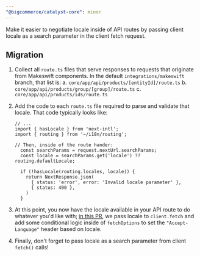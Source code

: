 ```yaml
---
"@bigcommerce/catalyst-core": minor
---
```


Make it easier to negotiate locale inside of API routes by passing client locale as a search parameter in the client fetch request.

## Migration

1. Collect all `route.ts` files that serve responses to requests that originate from Makeswift components. In the default `integrations/makeswift` branch, that list is:
   a. `core/app/api/products/[entityId]/route.ts`
   b. `core/app/api/products/group/[group]/route.ts`
   c. `core/app/api/products/ids/route.ts`
2. Add the code to each `route.ts` file required to parse and validate that locale. That code typically looks like:

   ```
   // ...
   import { hasLocale } from 'next-intl';
   import { routing } from '~/i18n/routing';

   // Then, inside of the route hander:
     const searchParams = request.nextUrl.searchParams;
     const locale = searchParams.get('locale') ?? routing.defaultLocale;

     if (!hasLocale(routing.locales, locale)) {
       return NextResponse.json(
         { status: 'error', error: 'Invalid locale parameter' },
         { status: 400 },
       )
     }
   ```

3. At this point, you now have the locale available in your API route to do whatever you'd like with; [in this PR](https://github.com/bigcommerce/catalyst/pull/2286), we pass locale to `client.fetch` and add some conditional logic inside of `fetchOptions` to set the `"Accept-Language"` header based on locale.
4. Finally, don't forget to pass locale as a search parameter from client `fetch()` calls!

